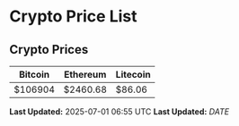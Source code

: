 # Crypto Price List

## Crypto Prices
| Bitcoin | Ethereum | Litecoin |
| ------- | -------- | -------- |
| $106904 | $2460.68 | $86.06 |
**Last Updated:** 2025-07-01 06:55 UTC
**Last Updated:** $DATE$
